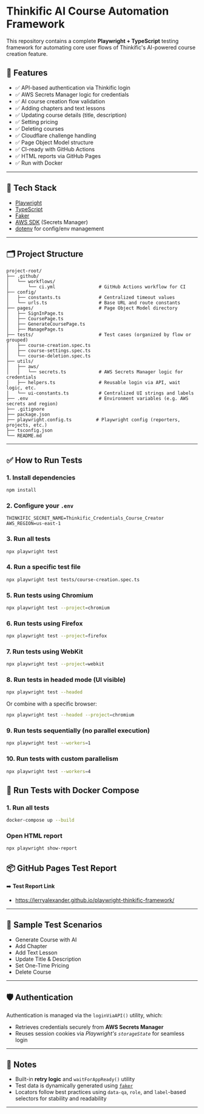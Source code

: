 # Thinkific AI Course Automation Framework

This repository contains a complete **Playwright + TypeScript** testing framework for automating core user flows of Thinkific's AI-powered course creation feature.

## 🚀 Features

- ✅ API-based authentication via Thinkific login
- ✅ AWS Secrets Manager logic for credentials
- ✅ AI course creation flow validation
- ✅ Adding chapters and text lessons
- ✅ Updating course details (title, description)
- ✅ Setting pricing
- ✅ Deleting courses
- ✅ Cloudflare challenge handling
- ✅ Page Object Model structure
- ✅ CI-ready with GitHub Actions
- ✅ HTML reports via GitHub Pages
- ✅ Run with Docker

---

## 🧱 Tech Stack

- [Playwright](https://playwright.dev/)
- [TypeScript](https://www.typescriptlang.org/)
- [Faker](https://fakerjs.dev/)
- [AWS SDK](https://docs.aws.amazon.com/AWSJavaScriptSDK/v3/latest/index.html) (Secrets Manager)
- [dotenv](https://www.npmjs.com/package/dotenv) for config/env management

---

## 🗂️ Project Structure

```text
project-root/
├── .github/
│   └── workflows/
│       └── ci.yml                # GitHub Actions workflow for CI
├── config/
│   ├── constants.ts              # Centralized timeout values
│   └── urls.ts                   # Base URL and route constants
├── pages/                        # Page Object Model directory
│   ├── SignInPage.ts
│   ├── CoursePage.ts
│   ├── GenerateCoursePage.ts
│   ├── ManagePage.ts
├── tests/                        # Test cases (organized by flow or grouped)
│   ├── course-creation.spec.ts   
│   ├── course-settings.spec.ts   
│   └── course-deletion.spec.ts   
├── utils/
│   ├── aws/
│   │   └── secrets.ts            # AWS Secrets Manager logic for credentials
│   ├── helpers.ts                # Reusable login via API, wait logic, etc.
│   └── ui-constants.ts           # Centralized UI strings and labels
├── .env                          # Environment variables (e.g. AWS secrets and region)
├── .gitignore
├── package.json
├── playwright.config.ts         # Playwright config (reporters, projects, etc.)
├── tsconfig.json
└── README.md
```

---

## ✅ How to Run Tests

### 1. Install dependencies

```bash
npm install
```

### 2. Configure your `.env`

```env
THINKIFIC_SECRET_NAME=Thinkific_Credentials_Course_Creator
AWS_REGION=us-east-1
```

### 3. Run all tests

```bash
npx playwright test
```

### 4. Run a specific test file

```bash
npx playwright test tests/course-creation.spec.ts
```

### 5. Run tests using Chromium

```bash
npx playwright test --project=chromium
```

### 6. Run tests using Firefox

```bash
npx playwright test --project=firefox
```

### 7. Run tests using WebKit

```bash
npx playwright test --project=webkit
```

### 8. Run tests in headed mode (UI visible)

```bash
npx playwright test --headed
```

Or combine with a specific browser:

```bash
npx playwright test --headed --project=chromium
```

### 9. Run tests sequentially (no parallel execution)

```bash
npx playwright test --workers=1
```

### 10. Run tests with custom parallelism

```bash
npx playwright test --workers=4
```

## 🐳 Run Tests with Docker Compose


### 1. Run all tests

```bash
docker-compose up --build
```

### Open HTML report

```bash
npx playwright show-report
```

## 📦 GitHub Pages Test Report

➡️ **Test Report Link**  
* https://lerryalexander.github.io/playwright-thinkific-framework/

---

## 🧪 Sample Test Scenarios

- Generate Course with AI  
- Add Chapter  
- Add Text Lesson  
- Update Title & Description  
- Set One-Time Pricing    
- Delete Course  

---

## 🛡️ Authentication

Authentication is managed via the `loginViaAPI()` utility, which:
- Retrieves credentials securely from **AWS Secrets Manager**
- Reuses session cookies via *Playwright's `storageState`* for seamless login

---

## 🧠 Notes

- Built-in **retry logic** and `waitForAppReady()` utility
- Test data is dynamically generated using [`faker`](https://github.com/faker-js/faker)
- Locators follow best practices using `data-qa`, `role`, and `label`-based selectors for stability and readability

---





